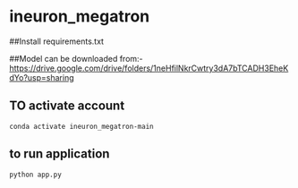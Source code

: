 # ineuron_megatron

##Install requirements.txt

##Model can be downloaded from:-https://drive.google.com/drive/folders/1neHfilNkrCwtry3dA7bTCADH3EheKdYo?usp=sharing

## TO activate account
```buildoutcfg
conda activate ineuron_megatron-main
```

## to run application
```buildoutcfg
python app.py
```